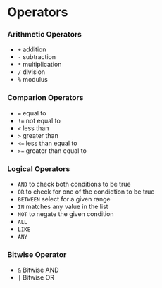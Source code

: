 # Operators

### Arithmetic Operators

* `+` addition
* `-` subtraction
* `*` multiplication
* `/` division
* `%` modulus

### Comparion Operators

* `=` equal to
* `!=` not equal to
* `<` less than
* `>` greater than
* `<=` less than equal to
* `>=` greater than equal to

### Logical Operators

* `AND` to check both conditions to be true
* `OR` to check for one of the condidtion to be true
* `BETWEEN` select for a given range
* `IN` matches any value in the list
* `NOT` to negate the given condition
* `ALL`
* `LIKE`
* `ANY`

### Bitwise Operator

* `&` Bitwise AND
* `|` Bitwise OR
